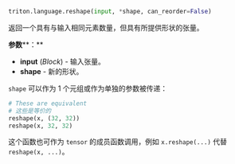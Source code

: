 ```python
triton.language.reshape(input, *shape, can_reorder=False)
```


返回一个具有与输入相同元素数量，但具有所提供形状的张量。


**参数****：**

* **input** (*Block*) - 输入张量。
* **shape** - 新的形状。

`shape` 可以作为 1 个元组或作为单独的参数被传递：

```python
# These are equivalent
# 这些是等价的
reshape(x, (32, 32))
reshape(x, 32, 32)
```


这个函数也可作为 `tensor` 的成员函数调用，例如 `x.reshape(...)` 代替 `reshape(x, ...)`。


